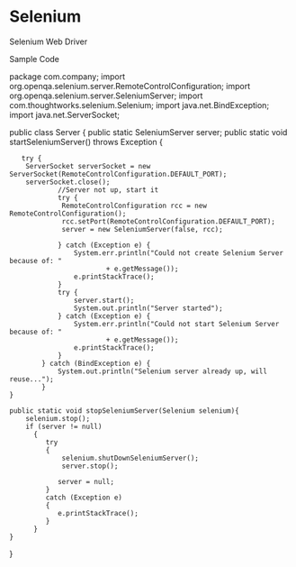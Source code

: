 Selenium
========

Selenium Web Driver 




Sample Code

package com.company;
import org.openqa.selenium.server.RemoteControlConfiguration;
import org.openqa.selenium.server.SeleniumServer;
import com.thoughtworks.selenium.Selenium;
import java.net.BindException;
import java.net.ServerSocket;

public class Server {
    public static SeleniumServer server;
    public static void startSeleniumServer() throws Exception {

       try {
	    ServerSocket serverSocket = new ServerSocket(RemoteControlConfiguration.DEFAULT_PORT);
	    serverSocket.close();
	            //Server not up, start it
	            try {
	             RemoteControlConfiguration rcc = new RemoteControlConfiguration();
	             rcc.setPort(RemoteControlConfiguration.DEFAULT_PORT);
	             server = new SeleniumServer(false, rcc);

	            } catch (Exception e) {
	                System.err.println("Could not create Selenium Server because of: "
	                        + e.getMessage());
	                e.printStackTrace();
	            }
	            try {
	            	server.start();
	            	System.out.println("Server started");
	            } catch (Exception e) {
	                System.err.println("Could not start Selenium Server because of: "
	                        + e.getMessage());
	                e.printStackTrace();
	            }
	        } catch (BindException e) {
	            System.out.println("Selenium server already up, will reuse...");
	        }
	}

	public static void stopSeleniumServer(Selenium selenium){
		selenium.stop();
		if (server != null)
	      {
	         try
	         {
	        	 selenium.shutDownSeleniumServer();
	        	 server.stop();

	            server = null;
	         }
	         catch (Exception e)
	         {
	            e.printStackTrace();
	         }
	      }
	}

}

